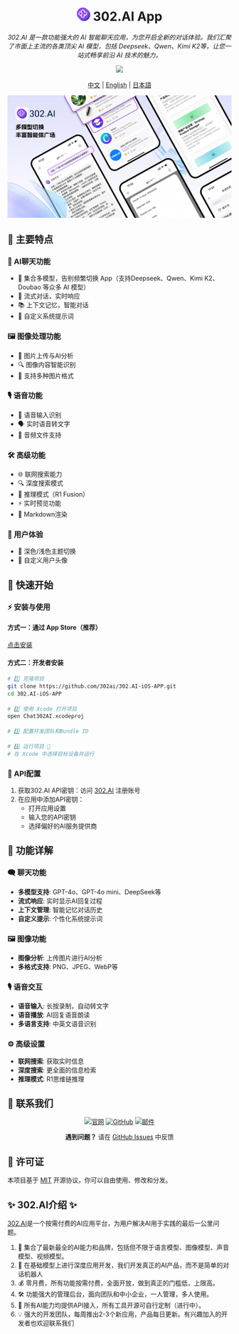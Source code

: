 <h1 align="center">
<img src='./docs/icon.svg' width='30'>
<span>
    302.AI App
</span>
</h1>
 
<p align="center">
<em>302.AI 是一款功能强大的 AI 智能聊天应用，为您开启全新的对话体验。我们汇聚了市面上主流的各类顶尖 AI 模型，包括 Deepseek、Qwen、Kimi K2等，让您一站式畅享前沿 AI 技术的魅力。</em>
</p>

<p align="center"><a href="https://apps.apple.com/us/app/302-ai/id6744959746" target="blank"><img src="https://file.302.ai/gpt/imgs/20250718/compressed_54de538f74f24551ba4004f65756ddfb.jpeg" /></a></p >


<p align="center"><a href="README_zh.md">中文</a> | <a href="README.md">English</a> | <a href="README_ja.md">日本語</a></p>

![](docs/302.AI-iOS-APP.png)

## 🌟 主要特点

### 💬 AI聊天功能
- 🤖 集合多模型，告别频繁切换 App（支持Deepseek、Qwen、Kimi K2、Doubao 等众多 AI 模型）
- 🔄 流式对话，实时响应
- 📚 上下文记忆，智能对话
- 🎯 自定义系统提示词

### 🖼️ 图像处理功能
- 📸 图片上传与AI分析
- 🔍 图像内容智能识别
- 📱 支持多种图片格式

### 🎙️ 语音功能
- 🎤 语音输入识别
- 🗣️ 实时语音转文字
- 🎵 音频文件支持

### 🛠️ 高级功能
- 🌐 联网搜索能力
- 🔍 深度搜索模式
- 🧠 推理模式（R1 Fusion）
- ⚡ 实时预览功能
- 📝 Markdown渲染

### 🎨 用户体验
- 🌙 深色/浅色主题切换
- 👤 自定义用户头像


## 🚀 快速开始

### ⚡ 安装与使用

#### 方式一：通过 App Store（推荐）

[点击安装](https://apps.apple.com/us/app/302-ai/id6744959746)

#### 方式二：开发者安装
```bash
# 1️⃣ 克隆项目
git clone https://github.com/302ai/302.AI-iOS-APP.git
cd 302.AI-iOS-APP

# 2️⃣ 使用 Xcode 打开项目
open Chat302AI.xcodeproj

# 3️⃣ 配置开发团队和Bundle ID

# 4️⃣ 运行项目 🎉
# 在 Xcode 中选择目标设备并运行
```

### 🔑 API配置

1. 获取302.AI API密钥：访问 [302.AI](https://302.ai) 注册账号
2. 在应用中添加API密钥：
   - 打开应用设置
   - 输入您的API密钥
   - 选择偏好的AI服务提供商

## 📱 功能详解

### 🗨️ 聊天功能

- **多模型支持**: GPT-4o、GPT-4o mini、DeepSeek等
- **流式响应**: 实时显示AI回复过程
- **上下文管理**: 智能记忆对话历史
- **自定义提示**: 个性化系统提示词

### 🖼️ 图像功能

- **图像分析**: 上传图片进行AI分析
- **多格式支持**: PNG、JPEG、WebP等

### 🎙️ 语音交互

- **语音输入**: 长按录制，自动转文字
- **语音播放**: AI回复语音朗读
- **多语言支持**: 中英文语音识别

### ⚙️ 高级设置

- **联网搜索**: 获取实时信息
- **深度搜索**: 更全面的信息检索
- **推理模式**: R1思维链推理

## 💬 联系我们

<div align="center">

[![官网](https://img.shields.io/badge/官网-302.ai-blue.svg)](https://302.ai)
[![GitHub](https://img.shields.io/badge/GitHub-302.AI--iOS--APP-black.svg)](https://github.com/302ai/302.AI-iOS-APP)
[![邮件](https://img.shields.io/badge/邮件-support@302.ai-red.svg)](mailto:support@302.ai)

**遇到问题？** 请在 [GitHub Issues](https://github.com/302ai/302.AI-iOS-APP/issues) 中反馈

</div>


## 📄 许可证

本项目基于 [MIT](LICENSE) 开源协议，你可以自由使用、修改和分发。

## ✨ 302.AI介绍 ✨
[302.AI](https://302.ai)是一个按需付费的AI应用平台，为用户解决AI用于实践的最后一公里问题。
1. 🧠 集合了最新最全的AI能力和品牌，包括但不限于语言模型、图像模型、声音模型、视频模型。
2. 🚀 在基础模型上进行深度应用开发，我们开发真正的AI产品，而不是简单的对话机器人
3. 💰 零月费，所有功能按需付费，全面开放，做到真正的门槛低，上限高。
4. 🛠 功能强大的管理后台，面向团队和中小企业，一人管理，多人使用。
5. 🔗 所有AI能力均提供API接入，所有工具开源可自行定制（进行中）。
6. 💡 强大的开发团队，每周推出2-3个新应用，产品每日更新。有兴趣加入的开发者也欢迎联系我们
